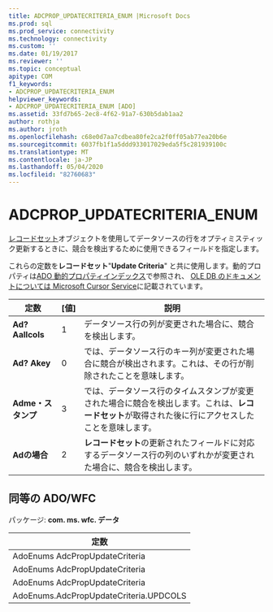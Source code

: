 ```yaml
---
title: ADCPROP_UPDATECRITERIA_ENUM |Microsoft Docs
ms.prod: sql
ms.prod_service: connectivity
ms.technology: connectivity
ms.custom: ''
ms.date: 01/19/2017
ms.reviewer: ''
ms.topic: conceptual
apitype: COM
f1_keywords:
- ADCPROP_UPDATECRITERIA_ENUM
helpviewer_keywords:
- ADCPROP_UPDATECRITERIA_ENUM [ADO]
ms.assetid: 33fd7b65-2ec8-4f62-91a7-630b5dab1aa2
author: rothja
ms.author: jroth
ms.openlocfilehash: c68e0d7aa7cdbea80fe2ca2f0ff05ab77ea20b6e
ms.sourcegitcommit: 6037fb1f1a5ddd933017029eda5f5c281939100c
ms.translationtype: MT
ms.contentlocale: ja-JP
ms.lasthandoff: 05/04/2020
ms.locfileid: "82760683"
---
```

# <a name="adcprop_updatecriteria_enum"></a>ADCPROP_UPDATECRITERIA_ENUM
[レコードセット](../../../ado/reference/ado-api/recordset-object-ado.md)オブジェクトを使用してデータソースの行をオプティミスティック更新するときに、競合を検出するために使用できるフィールドを指定します。  
  
 これらの定数を**レコードセット**"**Update Criteria**" と共に使用します。動的プロパティは[ADO 動的プロパティインデックス](../../../ado/reference/ado-api/ado-dynamic-property-index.md)で参照され、 [OLE DB のドキュメントについては Microsoft Cursor Service](../../../ado/guide/appendixes/microsoft-cursor-service-for-ole-db-ado-service-component.md)に記載されています。  
  
|定数|[値]|説明|  
|--------------|-----------|-----------------|  
|**Ad? Aallcols**|1|データソース行の列が変更された場合に、競合を検出します。|  
|**Ad? Akey**|0|では、データソース行のキー列が変更された場合に競合が検出されます。これは、その行が削除されたことを意味します。|  
|**Adme・スタンプ**|3|では、データソース行のタイムスタンプが変更された場合に競合を検出します。これは、**レコードセット**が取得された後に行にアクセスしたことを意味します。|  
|**Adの場合**|2|**レコードセット**の更新されたフィールドに対応するデータソース行の列のいずれかが変更された場合に、競合を検出します。|  
  
## <a name="adowfc-equivalent"></a>同等の ADO/WFC  
 パッケージ: **com. ms. wfc. データ**  
  
|定数|  
|--------------|  
|AdoEnums AdcPropUpdateCriteria|  
|AdoEnums AdcPropUpdateCriteria|  
|AdoEnums AdcPropUpdateCriteria|  
|AdoEnums.AdcPropUpdateCriteria.UPDCOLS|
